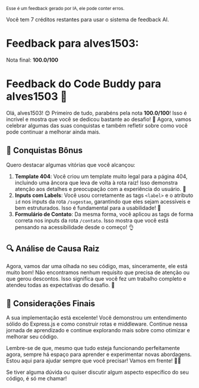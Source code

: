 <sup>Esse é um feedback gerado por IA, ele pode conter erros.</sup>

Você tem 7 créditos restantes para usar o sistema de feedback AI.

# Feedback para alves1503:

Nota final: **100.0/100**

# Feedback do Code Buddy para alves1503 🚀

Olá, alves1503! 😊 Primeiro de tudo, parabéns pela nota **100.0/100**! Isso é incrível e mostra que você se dedicou bastante ao desafio! 🎉 Agora, vamos celebrar algumas das suas conquistas e também refletir sobre como você pode continuar a melhorar ainda mais. 

## 🎉 Conquistas Bônus

Quero destacar algumas vitórias que você alcançou:

1. **Template 404**: Você criou um template muito legal para a página 404, incluindo uma âncora que leva de volta à rota raiz! Isso demonstra atenção aos detalhes e preocupação com a experiência do usuário. 👏
2. **Inputs com Labels**: Você usou corretamente as tags `<label>` e o atributo `id` nos inputs da rota `/sugestao`, garantindo que eles sejam acessíveis e bem estruturados. Isso é fundamental para a usabilidade! 🎊
3. **Formulário de Contato**: Da mesma forma, você aplicou as tags de forma correta nos inputs da rota `/contato`. Isso mostra que você está pensando na acessibilidade desde o começo! 👌

## 🔍 Análise de Causa Raiz

Agora, vamos dar uma olhada no seu código, mas, sinceramente, ele está muito bom! Não encontramos nenhum requisito que precisa de atenção ou que gerou descontos. Isso significa que você fez um trabalho completo e atendeu todas as expectativas do desafio. 👏

## 🌟 Considerações Finais

A sua implementação está excelente! Você demonstrou um entendimento sólido do Express.js e como construir rotas e middleware. Continue nessa jornada de aprendizado e continue explorando mais sobre como otimizar e melhorar seu código. 

Lembre-se de que, mesmo que tudo esteja funcionando perfeitamente agora, sempre há espaço para aprender e experimentar novas abordagens. Estou aqui para ajudar sempre que você precisar! Vamos em frente! 🚀💡

Se tiver alguma dúvida ou quiser discutir algum aspecto específico do seu código, é só me chamar!